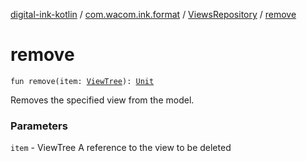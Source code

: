 [digital-ink-kotlin](../../index.md) / [com.wacom.ink.format](../index.md) / [ViewsRepository](index.md) / [remove](./remove.md)

# remove

`fun remove(item: `[`ViewTree`](../../com.wacom.ink.format.tree/-view-tree/index.md)`): `[`Unit`](https://kotlinlang.org/api/latest/jvm/stdlib/kotlin/-unit/index.html)

Removes the specified view from the model.

### Parameters

`item` - ViewTree A reference to the view to be deleted